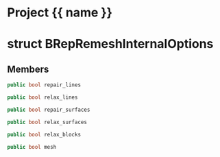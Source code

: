 <script setup>
import {useRoute} from 'vitepress'
const {path} = useRoute()
const tokens = path.split('/')
const words = tokens[2].split('-');
for (let i = 0; i < words.length; i++) {
    words[i] = words[i].charAt(0).toUpperCase() + words[i].slice(1);
    words[i] = words[i].replace('geode', 'Geode')
}
const name = words.join('-');
</script>
# Project {{ name }}

# struct BRepRemeshInternalOptions


## Members

```cpp
public bool repair_lines

```

```cpp
public bool relax_lines

```

```cpp
public bool repair_surfaces

```

```cpp
public bool relax_surfaces

```

```cpp
public bool relax_blocks

```

```cpp
public bool mesh

```



